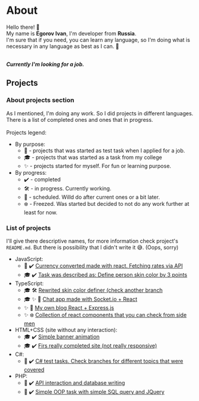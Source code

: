 # About

Hello there! 👋 <br>
My name is **Egorov Ivan**, I'm developer from **Russia**. <br>
I'm sure that if you need, you can learn any language, so I'm doing what is necessary in any language as best as I can. 💪 <br>
<br>

**_Currently I'm looking for a job._**

## Projects

### About projects section
As I mentioned, I'm doing any work. So I did projects in different languages. There is a list of completed ones and ones that in progress. <br>
<br>
Projects legend:
- By purpose:
  - 💼 - projects that was started as test task when I applied for a job.
  - 🎓 - projects that was started as a task from my college
  - ✨ - projects started for myself. For fun or learning purpose.
- By progress:
  - ✔️ - completed
  - 🛠️ - in progress. Currently working.
  - 📆 - scheduled. Willd do after current ones or a bit later.
  - ❄️ - Freezed. Was started but decided to not do any work further at least for now.

### List of projects
I'll give there descriptive names, for more information check project's `README.md`. But there is possibility that I didn't write it 😅. (Oops, sorry)
- JavaScript:
  - 💼 ✔️ [Currency converted made with react. Fetching rates via API](https://github.com/Leniorko/digital-design-html-css)
  - 🎓 ✔️ [Task was described as: Define person skin color by 3 points](https://github.com/Leniorko/college-color-picker)
- TypeScript:
  -  🎓 🛠️ [Rewrited skin color definer (check another branch](https://github.com/Leniorko/college-color-picker)
  -  🎓 ✨ 📆 [Chat app made with Socket.io + React](https://github.com/Leniorko/chatting-app)
  -  ✨ 📆 [My own blog React + Express.js](https://github.com/Leniorko/blogging)
  -  ✨ ❄️ [Collection of react components that you can check from side men](https://github.com/Leniorko/doing-components)
- HTML+CSS (site without any interaction): 
  - 🎓 ✔️ [Simple banner animation](https://github.com/Leniorko/college-banner-animation)
  - 🎓 ✔️ [Firs really completed site (not really responsive)](https://github.com/Leniorko/verstka-mark)
- C#:
  - 💼 ✔️ [C# test tasks. Check branches for different topics that were covered](https://github.com/Leniorko/digital-design-c-sharp)
- PHP: 
  - 💼 ✔️ [API interaction and database writing](https://github.com/Leniorko/php-junior-test)
  - 💼 ✔️ [Simple OOP task with simple SQL query and JQuery](https://github.com/Leniorko/php-oop-junior-test)
